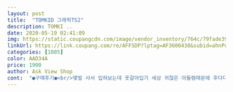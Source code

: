 ```yaml
---
layout: post 
title:  "TOMKID 그래픽TS2" 
description: TOMKI ..
date: 2020-05-19 02:41:09 
img: https://static.coupangcdn.com/image/vendor_inventory/764c/79fade39221bd86f5842d631ab4482428017fc6ebaef89c07b82f3755527.jpg 
linkUrl: https://link.coupang.com/re/AFFSDP?lptag=AF3600438&subid=ahnPublicAsk&pageKey=211158550&itemId=631992567&vendorItemId=4655271519&traceid=V0-113-d208f1193d29c361 
categories: [1005] 
color: AAD34A 
price: 1900 
author: Ask View Shop 
cont:  "●구매후기●<br/>몇벌 사서 입혀보는데 옷갈아입기 세상 귀찮은 아들램때문에 후다다닥.<br/><br/>목 부분이 좁아 입힐때 좀 불편하네요.<br/><br/>배송은 좀 오래걸렸지만,<br/>사진은 없지만 옷도 딱 맞고, 부드럽고 좋네요<br/>얇으면서 부드러워서 한 여름까지 입히기 좋을듯해요.<br/><br/>옷감도 나쁘지 않고요.<br/><br/>옷은 이뻐요.<br/><br/>옷이 저렴해서 별 기대 안했는데 너무 좋네요.<br/><br/>우리 아이가 짱구라 그런가... <br/>ㅋ<br/>" 
---
```

